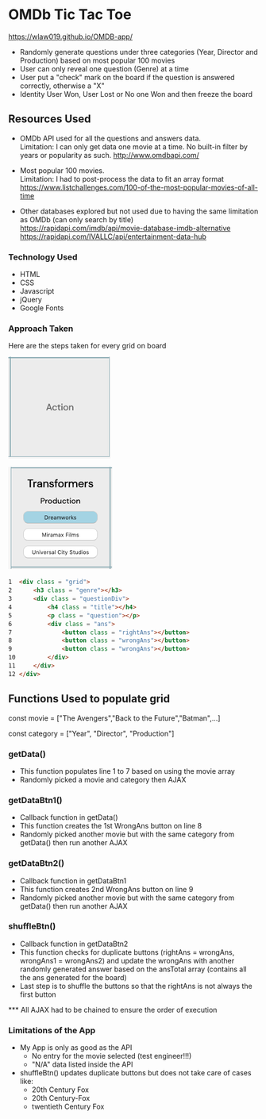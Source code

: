 # OMDb Tic Tac Toe
https://wlaw019.github.io/OMDB-app/

* Randomly generate questions under three categories (Year, Director and Production) based on most popular 100 movies
* User can only reveal one question (Genre) at a time
* User put a "check" mark on the board if the question is answered correctly, otherwise a "X"
* Identity User Won, User Lost or No one Won and then freeze the board

## Resources Used

* OMDb API used for all the questions and answers data.  
Limitation: I can only get data one movie at a time.  No built-in filter by years or popularity as such.
http://www.omdbapi.com/

* Most popular 100 movies.         
Limitation: I had to post-process the data to fit an array format       
https://www.listchallenges.com/100-of-the-most-popular-movies-of-all-time

* Other databases explored but not used due to having the same limitation as OMDb (can only search by title)  
https://rapidapi.com/imdb/api/movie-database-imdb-alternative        
https://rapidapi.com/IVALLC/api/entertainment-data-hub


### Technology Used
* HTML
* CSS   
* Javascript
* jQuery  
* Google Fonts

### Approach Taken
Here are the steps taken for every grid on board

![grid genre](img/genre.png)

![grid data](img/gridData.png)

```html
1  <div class = "grid">
2      <h3 class = "genre"></h3>
3      <div class = "questionDiv">
4          <h4 class = "title"></h4>
5          <p class = "question"></p>
6          <div class = "ans">
7              <button class = "rightAns"></button>
8              <button class = "wrongAns"></button>
9              <button class = "wrongAns"></button>
10         </div>
11     </div>
12 </div>
```
## Functions Used to populate grid
const movie = ["The Avengers","Back to the Future","Batman",...]

const category = ["Year", "Director", "Production"]

### getData()
* This function populates line 1 to 7 based on using the movie array
* Randomly picked a movie and category then AJAX

### getDataBtn1()
* Callback function in getData()
* This function creates the 1st WrongAns button on line 8
* Randomly picked another movie but with the same category from getData() then run another AJAX

### getDataBtn2()
* Callback function in getDataBtn1
* This function creates 2nd WrongAns button on line 9
* Randomly picked another movie but with the same category from getData() then run another AJAX

### shuffleBtn()
* Callback function in getDataBtn2
* This function checks for duplicate buttons (rightAns = wrongAns, wrongAns1 = wrongAns2) and update the wrongAns with another randomly generated answer based on the ansTotal array (contains all the ans generated for the board)
* Last step is to shuffle the buttons so that the rightAns is not always the first button

*** All AJAX had to be chained to ensure the order of execution

### Limitations of the App
* My App is only as good as the API
    * No entry for the movie selected (test engineer!!!)
    * "N/A" data listed inside the API
* shuffleBtn() updates duplicate buttons but does not take care of cases like:
  * 20th Century Fox
  * 20th Century-Fox
  * twentieth Century Fox
